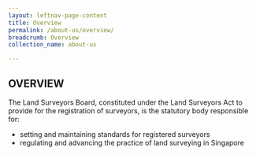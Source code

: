 ```yaml
---
layout: leftnav-page-content
title: Overview
permalink: /about-us/overview/
breadcrumb: Overview
collection_name: about-us

---
```


OVERVIEW
---

The Land Surveyors Board, constituted under the Land Surveyors Act to provide for the registration of surveyors, is the statutory body responsible for: <br>
* setting and maintaining standards for registered surveyors
* regulating and advancing the practice of land surveying in Singapore


